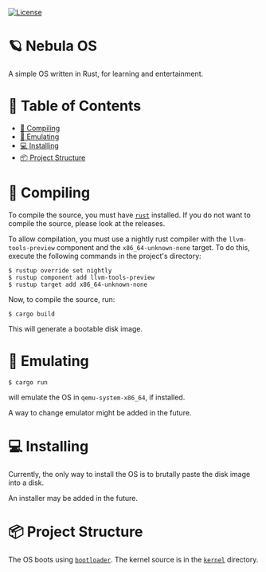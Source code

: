 [![License](https://img.shields.io/badge/License-zlib/libpng-pink)
](./LICENSE)

# 🪐 Nebula OS
A simple OS written in Rust, for learning and entertainment.

# 📖 Table of Contents
- [🚀 Compiling](#compiling)
- [💾 Emulating](#emulating)
- [💻 Installing](#installing)
- [📦 Project Structure](#project-structure)

# 🚀 Compiling <a name="compiling"></a>
To compile the source, you must have [`rust`](https://www.rust-lang.org/)
installed.
If you do not want to compile the source, please look at the releases.

To allow compilation, you must use a nightly rust compiler with the
`llvm-tools-preview` component and the `x86_64-unknown-none` target.
To do this, execute the following commands in the project's directory:
```
$ rustup override set nightly
$ rustup component add llvm-tools-preview
$ rustup target add x86_64-unknown-none
```

Now, to compile the source, run:
```
$ cargo build
```
This will generate a bootable disk image.

# 💾 Emulating <a name="emulating"></a>
```
$ cargo run
```
will emulate the OS in `qemu-system-x86_64`, if installed.

A way to change emulator might be added in the future.

# 💻 Installing <a name="installing"></a>
Currently, the only way to install the OS is to brutally paste the disk image
into a disk.

An installer may be added in the future.

# 📦 Project Structure <a name="project-structre"></a>
The OS boots using
[`bootloader`](https://github.com/rust-osdev/bootloader).
The kernel source is in the [`kernel`](./kernel) directory.
